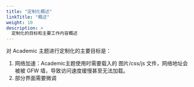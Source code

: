 ```yaml
---
title: "定制化概述"
linkTitle: "概述"
weight: 10
description: >
  定制化的目标和主要工作内容概述
---
```




对 Academic 主题进行定制化的主要目标是：

1. 网络加速：Academic主题使用时需要载入的 图片/css/js 文件，网络地址会被被 GFW 墙，导致访问速度缓慢甚至无法加载。
1. 部分界面需要微调
